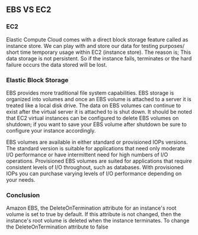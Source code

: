 
<h2> EBS VS EC2 </h2>


<h3> EC2 </h3> 

Elastic Compute Cloud comes with a direct block storage feature called as instance store. We can play with and store our data for testing purposes/ short time temporary usage within EC2 (instance store). The reason is; This data storage is not persistent. So if the instance fails, terminates or the hard failure occurs the data stored will be lost. 


<h3> Elastic Block Storage </h3>
EBS provides more traditional file system capabilities. EBS storage is organized into volumes and once an EBS volume is attached to a server it is treated like a local disk drive. The data on EBS volumes can continue to exist after the virtual server it is attached to is shut down. It should be noted that EC2 virtual instances can be configured to delete EBS volumes on shutdown; if you want to save your EBS volume after shutdown be sure to configure your instance accordingly.

EBS volumes are available in either standard or provisioned IOPs versions. The standard version is suitable for applications that need only moderate I/O performance or have intermittent need for high numbers of I/O operations. Provisioned EBS volumes are suited for applications that require consistent levels of I/O throughout, such as databases. With provisioned IOPs you can purchase varying levels of I/O performance depending on your needs.

<h3> Conclusion </h3>
Amazon EBS, the DeleteOnTermination attribute for an instance's root volume is set to true by default. If this attribute is not changed, then the instance's root volume is deleted when the instance terminates. To change the DeleteOnTermination attribute to false




 

